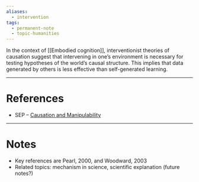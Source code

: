 ```yaml
---
aliases:
  - intervention
tags:
  - permanent-note
  - topic-humanities
---
```

In the context of [[Embodied cognition]], interventionist theories of causation suggest that intervening in one’s environment is necessary for testing hypotheses of the world’s causal structure. This implies that data generated by others is less effective than self-generated learning.

---
# References

- SEP – [Causation and Manipulability](https://plato.stanford.edu/entries/causation-mani/)

---
# Notes
- Key references are Pearl, 2000, and Woodward, 2003
- Related topics: mechanism in science, scientific explanation (future notes?)